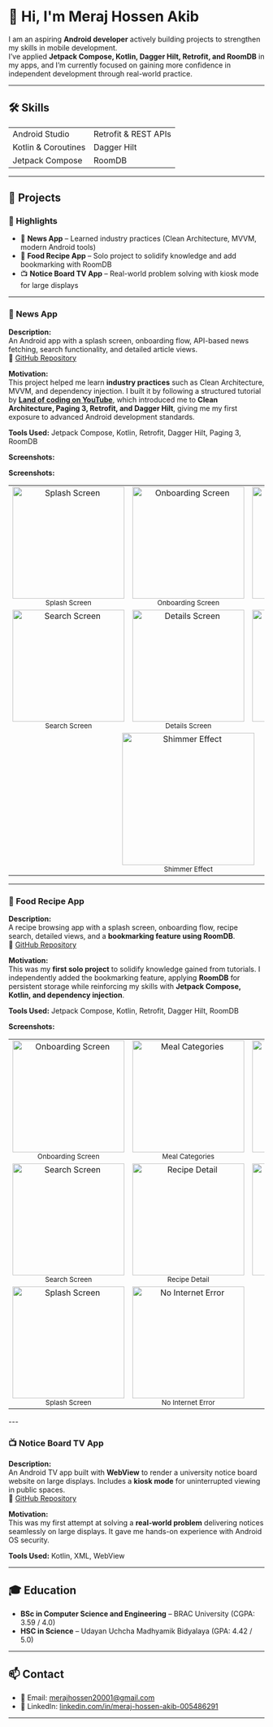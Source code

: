 # 👋 Hi, I'm Meraj Hossen Akib  

I am an aspiring **Android developer** actively building projects to strengthen my skills in mobile development.  
I’ve applied **Jetpack Compose, Kotlin, Dagger Hilt, Retrofit, and RoomDB** in my apps, and I’m currently focused on gaining more confidence in independent development through real-world practice.  


---

## 🛠️ Skills  
| | |
|---|---|
| Android Studio | Retrofit & REST APIs |
| Kotlin & Coroutines | Dagger Hilt |
| Jetpack Compose | RoomDB | 


---

## 📂 Projects  

### 🔎 Highlights
- 📰 **News App** – Learned industry practices (Clean Architecture, MVVM, modern Android tools)  
- 🍲 **Food Recipe App** – Solo project to solidify knowledge and add bookmarking with RoomDB  
- 📺 **Notice Board TV App** – Real-world problem solving with kiosk mode for large displays  

---

### 📰 News App  
**Description:**  
An Android app with a splash screen, onboarding flow, API-based news fetching, search functionality, and detailed article views.  
🔗 [GitHub Repository](https://github.com/Akibilies20001/News_App)  

**Motivation:**  
This project helped me learn **industry practices** such as Clean Architecture, MVVM, and dependency injection. I built it by following a structured tutorial by **[ Land of coding on YouTube](https://www.youtube.com/playlist?list=PLzZEuVaFb9Exi-pc8qtHBrrLg8bUn-TP6)**, which introduced me to **Clean Architecture, Paging 3, Retrofit, and Dagger Hilt**, giving me my first exposure to advanced Android development standards.  

**Tools Used:** Jetpack Compose, Kotlin, Retrofit, Dagger Hilt, Paging 3, RoomDB  

 
**Screenshots:**

**Screenshots:**  

<table align="center">
  <tr>
    <td align="center" width="33%">
      <img src="screenshots/News_App/Splash Screen.png" width="220" alt="Splash Screen"/><br/>
      <sub>Splash Screen</sub>
    </td>
    <td align="center" width="33%">
      <img src="screenshots/News_App/Onboarding Screen.png" width="220" alt="Onboarding Screen"/><br/>
      <sub>Onboarding Screen</sub>
    </td>
    <td align="center" width="33%">
      <img src="screenshots/News_App/Home Screen.png" width="220" alt="Home Screen"/><br/>
      <sub>Home Screen</sub>
    </td>
  </tr>

  <tr>
    <td align="center" width="33%">
      <img src="screenshots/News_App/Search Screen.png" width="220" alt="Search Screen"/><br/>
      <sub>Search Screen</sub>
    </td>
    <td align="center" width="33%">
      <img src="screenshots/News_App/Details Screen.png" width="220" alt="Details Screen"/><br/>
      <sub>Details Screen</sub>
    </td>
    <td align="center" width="33%">
      <img src="screenshots/News_App/External App call.png" width="220" alt="External App Call"/><br/>
      <sub>External App Call</sub>
    </td>
  </tr>

  <tr>
    <td align="center" colspan="3">
      <img src="screenshots/News_App/Shimmer Effect.png" width="260" alt="Shimmer Effect"/><br/>
      <sub>Shimmer Effect</sub>
    </td>
  </tr>
</table>



---

### 🍲 Food Recipe App  
**Description:**  
A recipe browsing app with a splash screen, onboarding flow, recipe search, detailed views, and a **bookmarking feature using RoomDB**.  
🔗 [GitHub Repository](https://github.com/Akibilies20001/Food_Recipe)  

**Motivation:**  
This was my **first solo project** to solidify knowledge gained from tutorials. I independently added the bookmarking feature, applying **RoomDB** for persistent storage while reinforcing my skills with **Jetpack Compose, Kotlin, and dependency injection**.  

**Tools Used:** Jetpack Compose, Kotlin, Retrofit, Dagger Hilt, RoomDB  

**Screenshots:**    


<table align="center">
  <tr>
    <td align="center" width="33%">
      <img src="screenshots/Food_Recipe/Onboarding_Screen.png" width="220" alt="Onboarding Screen"/><br/>
      <sub>Onboarding Screen</sub>
    </td>
    <td align="center" width="33%">
      <img src="screenshots/Food_Recipe/Meal_Categories.png" width="220" alt="Meal Categories"/><br/>
      <sub>Meal Categories</sub>
    </td>
    <td align="center" width="33%">
      <img src="screenshots/Food_Recipe/Categorized_Screen.png" width="220" alt="Categorized Recipes"/><br/>
      <sub>Categorized Recipes</sub>
    </td>
  </tr>

  <tr>
    <td align="center" width="33%">
      <img src="screenshots/Food_Recipe/Search_Screen.png" width="220" alt="Search Screen"/><br/>
      <sub>Search Screen</sub>
    </td>
    <td align="center" width="33%">
      <img src="screenshots/Food_Recipe/Detail_Screen.png" width="220" alt="Recipe Detail"/><br/>
      <sub>Recipe Detail</sub>
    </td>
    <td align="center" width="33%">
      <img src="screenshots/Food_Recipe/Bookmark_Screen.png" width="220" alt="Bookmarked Recipes"/><br/>
      <sub>Bookmarked Recipes</sub>
    </td>
  </tr>

  <tr>
  <td align="center" width="33%">
    <img src="screenshots/Food_Recipe/Splash_screen.png" width="220" alt="Splash Screen"/><br/>
    <sub>Splash Screen</sub>
  </td>
  <td align="center" width="33%">
    <img src="screenshots/Food_Recipe/No_Internet_Error.png" width="220" alt="No Internet Error"/><br/>
    <sub>No Internet Error</sub>
  </td>
</tr>
</table>
---

### 📺 Notice Board TV App  
**Description:**  
An Android TV app built with **WebView** to render a university notice board website on large displays. Includes a **kiosk mode** for uninterrupted viewing in public spaces.  
🔗 [GitHub Repository](https://github.com/Akibilies20001/Notice_Board_DIU_Kiosk)  

**Motivation:**  
This was my first attempt at solving a **real-world problem** delivering notices seamlessly on large displays. It gave me hands-on experience with Android OS security.

**Tools Used:** Kotlin, XML, WebView  



---

## 🎓 Education  
- **BSc in Computer Science and Engineering** – BRAC University (CGPA: 3.59 / 4.0)  
- **HSC in Science** – Udayan Uchcha Madhyamik Bidyalaya (GPA: 4.42 / 5.0)  

---

## 📫 Contact  
- 📧 Email: [merajhossen20001@gmail.com](mailto:merajhossen20001@gmail.com)  
- 💼 LinkedIn: [linkedin.com/in/meraj-hossen-akib-005486291](https://www.linkedin.com/in/meraj-hossen-akib-005486291/)  

---

